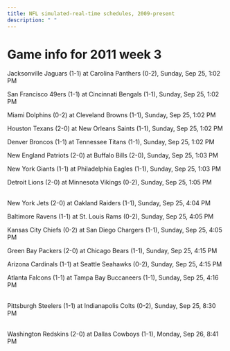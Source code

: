 ```yaml
---
title: NFL simulated-real-time schedules, 2009-present
description: " "
---
```


# Game info for 2011 week 3

Jacksonville Jaguars (1-1) at Carolina Panthers (0-2), Sunday, Sep 25, 1:02 PM

San Francisco 49ers (1-1) at Cincinnati Bengals (1-1), Sunday, Sep 25, 1:02 PM

Miami Dolphins (0-2) at Cleveland Browns (1-1), Sunday, Sep 25, 1:02 PM

Houston Texans (2-0) at New Orleans Saints (1-1), Sunday, Sep 25, 1:02 PM

Denver Broncos (1-1) at Tennessee Titans (1-1), Sunday, Sep 25, 1:02 PM

New England Patriots (2-0) at Buffalo Bills (2-0), Sunday, Sep 25, 1:03 PM

New York Giants (1-1) at Philadelphia Eagles (1-1), Sunday, Sep 25, 1:03 PM

Detroit Lions (2-0) at Minnesota Vikings (0-2), Sunday, Sep 25, 1:05 PM

<br/>New York Jets (2-0) at Oakland Raiders (1-1), Sunday, Sep 25, 4:04 PM

Baltimore Ravens (1-1) at St. Louis Rams (0-2), Sunday, Sep 25, 4:05 PM

Kansas City Chiefs (0-2) at San Diego Chargers (1-1), Sunday, Sep 25, 4:05 PM

Green Bay Packers (2-0) at Chicago Bears (1-1), Sunday, Sep 25, 4:15 PM

Arizona Cardinals (1-1) at Seattle Seahawks (0-2), Sunday, Sep 25, 4:15 PM

Atlanta Falcons (1-1) at Tampa Bay Buccaneers (1-1), Sunday, Sep 25, 4:16 PM

<br/>Pittsburgh Steelers (1-1) at Indianapolis Colts (0-2), Sunday, Sep 25, 8:30 PM

<br/>Washington Redskins (2-0) at Dallas Cowboys (1-1), Monday, Sep 26, 8:41 PM

